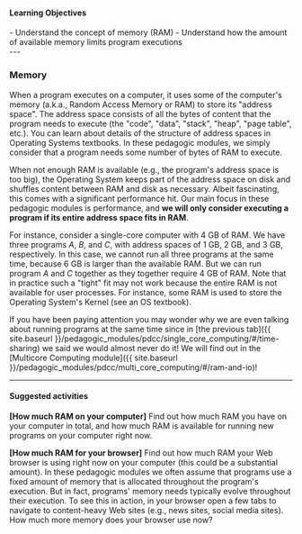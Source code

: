 
#### Learning Objectives
<div class="learningObjectiveBox" markdown="1">
- Understand the concept of memory (RAM)
- Understand how the amount of available memory limits program executions
</div>
---

### Memory

When a program executes on a computer, it uses some of the computer's
memory (a.k.a., Random Access Memory or RAM) to store its "address space". 
The address space consists of all the bytes of content that the program 
needs to execute (the "code", "data", "stack", "heap", "page table", etc.). 
You can learn about details of the structure of address spaces in 
Operating Systems textbooks. In these pedagogic modules, we simply 
consider that a program needs some number of bytes of RAM to execute.

When not enough RAM is available (e.g., the program's address space is too
big), the Operating System keeps part of the address space on disk and
shuffles content between RAM and disk as necessary. Albeit fascinating,
this comes with a significant performance hit. Our main focus in these
pedagogic modules is performance, and **we will only consider executing
a program if its entire address space fits in RAM**.  

For instance, consider a single-core computer with 4 GB of RAM. We have
three programs *A*, *B*, and *C*, with address spaces of 1 GB, 2 GB, and 3
GB, respectively.  In this case, we cannot run all three programs at the
same time, because 6 GB is larger than the available RAM. But we can run
program *A* and *C* together as they together require 4 GB of RAM.  Note
that in practice such a "tight" fit may not work because the entire RAM is
not available for user processes. For instance, some RAM is used
to store the Operating System's Kernel (see an OS textbook).

If you have been paying attention you may wonder why we are even talking 
about running programs at the same time since 
in [the previous tab]({{ site.baseurl }}/pedagogic_modules/pdcc/single_core_computing/#/time-sharing)
we said we would almost never do it!  We will find out in the 
[Multicore Computing module]({{ site.baseurl }}/pedagogic_modules/pdcc/multi_core_computing/#/ram-and-io)!

---

#### Suggested activities

**[How much RAM on your computer]** Find out how much RAM you have on your computer in total, and how much RAM is available for running new programs on your computer right now.

**[How much RAM for your browser]** Find out how much RAM your Web browser
is using right now on your computer (this could be a substantial amount).
In these pedagogic modules we often assume that programs use a fixed amount
of memory that is allocated throughout the program's execution. But in
fact, programs' memory needs typically evolve throughout their execution.
To see this in action, in your browser open a few tabs to navigate to
content-heavy Web sites (e.g., news sites, social media sites). How much
more memory does your browser use now?

